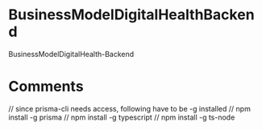 # BusinessModelDigitalHealthBackend
BusinessModelDigitalHealth-Backend

# Comments
// since prisma-cli needs access, following have to be -g installed
// npm install -g prisma
// npm install -g typescript
// npm install -g ts-node